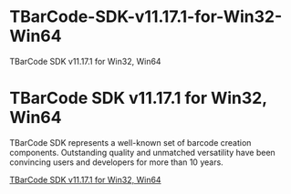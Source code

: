 # TBarCode-SDK-v11.17.1-for-Win32-Win64
TBarCode SDK v11.17.1 for Win32, Win64

# TBarCode SDK v11.17.1 for Win32, Win64

TBarCode SDK represents a well-known set of barcode creation components. Outstanding quality and unmatched versatility have been convincing users and developers for more than 10 years.

[TBarCode SDK v11.17.1 for Win32, Win64](https://developer.team/misc-development/34922-tbarcode-sdk-v11171-for-win32-win64.html)
